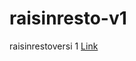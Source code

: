 # raisinresto-v1
raisinrestoversi 1
<a href='https://kalvinkrishna.github.io/raisinresto-v1/'>Link</a>
